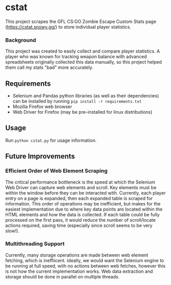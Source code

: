 # cstat
This project scrapes the GFL CS:GO Zombie Escape Custom Stats page (https://cstat.snowy.gg/) to store individual player statistics.

### Background
This project was created to easily collect and compare player statistics. A player who was known for tracking weapon balance with advanced spreadsheets originally collected this data manually, so this project helped them call my stats "bad" more accurately.

## Requirements
- Selenium and Pandas python libraries (as well as their dependencies) can be installed by running `pip install -r requirements.txt`
- Mozilla Firefox web browser
- Web Driver for Firefox (may be pre-installed for linux distributions)

## Usage
Run `python cstat.py` for usage information.

## Future Improvements
### Efficient Order of Web Element Scraping
The critical performance bottleneck is the speed at which the Selenium Web Driver can capture web elements and scroll. Key elements must be within the window before they can be interacted with.
Currently, each player entry on a page is expanded, then each expanded table is scraped for information. This order of operations may be inefficient, but makes for the easiest implementation due to where key data points are located within the HTML elements and how the data is collected. If each table could be fully processed on the first pass, it would reduce the number of scroll/locate actions required, saving time (especially since scroll seems to be very slow!).

### Multithreading Support
Currently, many storage operations are made between web element fetching, which is ineffiicent. 
Ideally, we would want the Selenium engine to be running at full speed, with no actions between web fetches, however this is not how the current implementation works.
Web data extraction and storage should be done in parallel on multiple threads.
